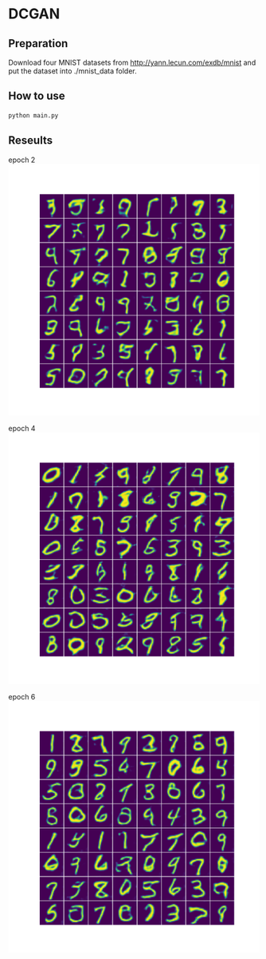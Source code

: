 # DCGAN

## Preparation
Download four MNIST datasets from http://yann.lecun.com/exdb/mnist and put the dataset into ./mnist_data folder.

## How to use
```sh
python main.py
```

## Reseults

epoch 2
![alt text](https://github.com/gyz0807-ai/DCGAN/blob/master/results/sample_epoch2.png)

epoch 4
![alt text](https://github.com/gyz0807-ai/DCGAN/blob/master/results/sample_epoch4.png)

epoch 6
![alt text](https://github.com/gyz0807-ai/DCGAN/blob/master/results/sample_epoch6.png)

